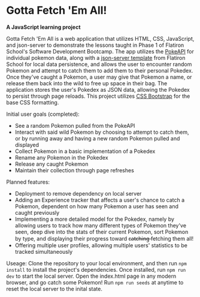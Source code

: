 # Gotta Fetch 'Em All!
**A JavaScript learning project**

Gotta Fetch 'Em All is a web application that utilizes HTML, CSS, JavaScript, and json-server to demonstrate the lessons taught in Phase 1 of Flatiron School's Software Development Bootcamp. The app utilizes the <a href="https://pokeapi.co/">PokeAPI</a> for individual pokemon data, along with a <a href="https://github.com/learn-co-curriculum/json-server-template">json-server template</a> from Flatiron School for local data persistence, and allows the user to encounter random Pokemon and attempt to catch them to add them to their personal Pokedex. Once they've caught a Pokemon, a user may give that Pokemon a name, or release them back into the wild to free up space in their bag. The application stores the user's Pokedex as JSON data, allowing the Pokedex to persist through page reloads. This project utilizes <a href="https://getbootstrap.com/">CSS Bootstrap</a> for the base CSS formatting. 

Initial user goals (completed):
<ul>
<li>See a random Pokemon pulled from the PokeAPI</li>
<li>Interact with said wild Pokemon by choosing to attempt to catch them, or by running away and having a new random Pokemon pulled and displayed</li>
<li>Collect Pokemon in a basic implementation of a Pokedex</li>
<li>Rename any Pokemon in the Pokedex</li>
<li>Release any caught Pokemon</li>
<li>Maintain their collection through page refreshes</li>
</ul>

Planned features:
<ul>
<li>Deployment to remove dependency on local server</li>
<li>Adding an Experience tracker that affects a user's chance to catch a Pokemon, dependent on how many Pokemon a user has seen and caught previously</li>
<li>Implementing a more detailed model for the Pokedex, namely by allowing users to track how many different types of Pokemon they've seen, deep dive into the stats of their current Pokemon, sort Pokemon by type, and displaying their progress toward c̶a̶t̶c̶h̶i̶n̶g̶ fetching them all!</li>
<li>Offering multiple user profiles, allowing multiple users' statistics to be tracked simultaneously</li>
</ul>

Useage:
Clone the repository to your local environment, and then run ```npm install``` to install the project's dependencies. Once installed, run ```npm run dev``` to start the local server. Open the index.html page in any modern browser, and go catch some Pokemon! Run ```npm run seeds``` at anytime to reset the local server to the inital state.

